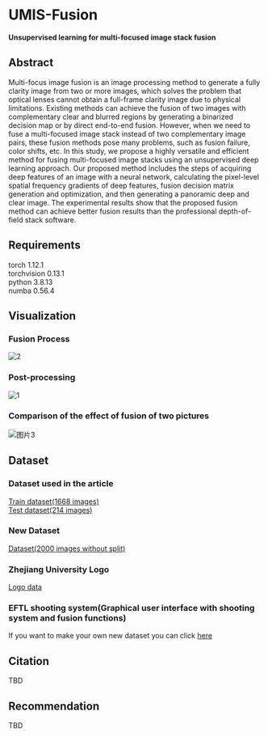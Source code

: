 # UMIS-Fusion
**Unsupervised learning for multi-focused image stack fusion**
## Abstract
Multi-focus image fusion is an image processing method to generate a fully clarity image from two or more images, which solves the problem that optical lenses cannot obtain a full-frame clarity image due to physical limitations. Existing methods can achieve the fusion of two images with complementary clear and blurred regions by generating a binarized decision map or by direct end-to-end fusion. However, when we need to fuse a multi-focused image stack instead of two complementary image pairs, these fusion methods pose many problems, such as fusion failure, color shifts, etc. In this study, we propose a highly versatile and efficient method for fusing multi-focused image stacks using an unsupervised deep learning approach. Our proposed method includes the steps of acquiring deep features of an image with a neural network, calculating the pixel-level spatial frequency gradients of deep features, fusion decision matrix generation and optimization, and then generating a panoramic deep and clear image. The experimental results show that the proposed fusion method can achieve better fusion results than the professional depth-of-field stack software. 

## Requirements
torch 1.12.1\
torchvision 0.13.1\
python 3.8.13\
numba 0.56.4
## Visualization
### Fusion Process
![2](https://user-images.githubusercontent.com/113503163/231184175-7a70169f-4602-4887-93ed-1de1de060be7.png)
### Post-processing
![1](https://user-images.githubusercontent.com/113503163/231184215-7083abe8-3aaa-42a2-a842-4dcd7e72bf85.png)
### Comparison of the effect of fusion of two pictures
![图片3](https://user-images.githubusercontent.com/113503163/231184544-b0460dbb-bfb6-43eb-abb4-47a0abbe068d.png)

## Dataset
### Dataset used in the article
[Train dataset(1668 images)](https://pan.baidu.com/s/1QOToaNdLFY9kj_8YlqB_jw?pwd=8888)\
[Test dataset(214 images)](https://pan.baidu.com/s/1agQvFWlkx-tNA_h_nZDKSA?pwd=8888)
### New Dataset
[Dataset(2000 images without split)](https://pan.baidu.com/s/1KdytgF-v43MdzROpdw7Lsw?pwd=8888)
### Zhejiang University Logo
[Logo data](https://pan.baidu.com/s/1Y0Dj932wiY3yePyfeEUT-A?pwd=8888)

### EFTL shooting system(Graphical user interface with shooting system and fusion functions)
If you want to make your own new dataset you can click [here](https://github.com/Xinzhe99/EFTL-System)

## Citation
TBD
## Recommendation
TBD
